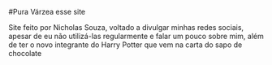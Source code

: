#Pura Várzea esse site

Site feito por Nicholas Souza, voltado a divulgar minhas redes sociais, apesar de eu não utilizá-las regularmente e falar um pouco sobre mim, além de ter o novo integrante do Harry Potter que vem na carta do sapo de chocolate
